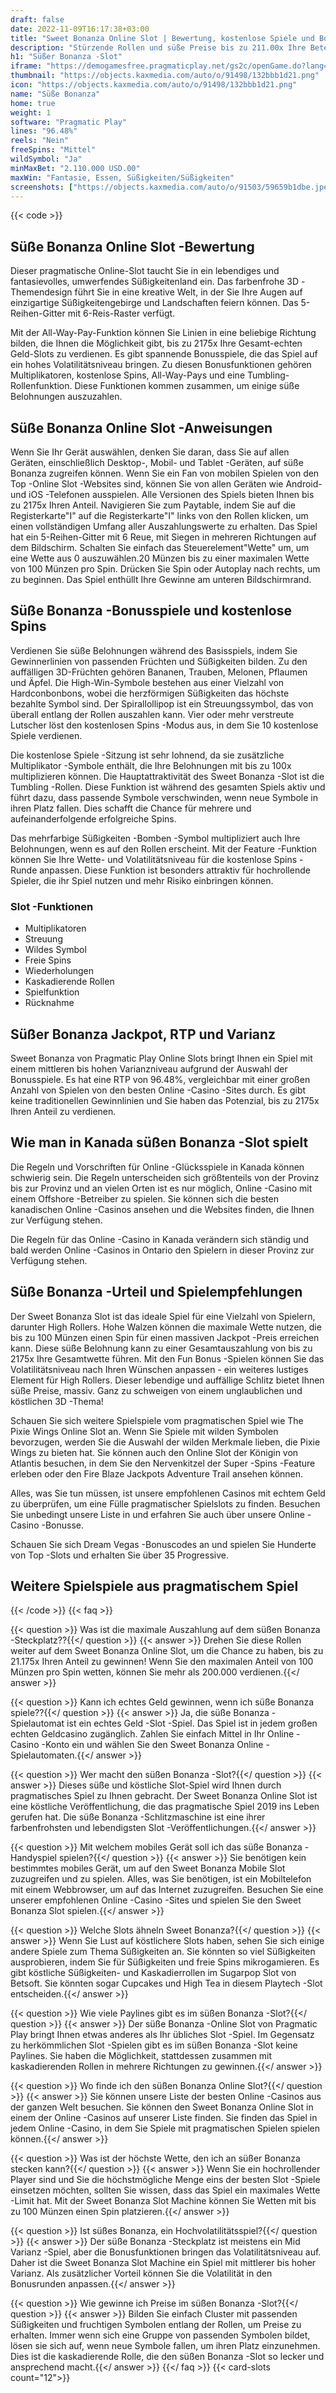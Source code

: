 ```yaml
---
draft: false
date: 2022-11-09T16:17:38+03:00
title: "Sweet Bonanza Online Slot | Bewertung, kostenlose Spiele und Bonus"
description: "Stürzende Rollen und süße Preise bis zu 211.00x Ihre Beteiligung an Sweet Bonanza Online Slot Game von Pragmatic Play. Freie Spins und massive Multiplikatoren! Vollständige Details in Rezension."
h1: "Süßer Bonanza -Slot"
iframe: "https://demogamesfree.pragmaticplay.net/gs2c/openGame.do?lang=&cur=&gameSymbol=vs20fruitsw&websiteUrl=https%3A%2F%2Fdemogamesfree.pragmaticplay.net&jurisdiction=99&lobbyURL=https%3A%2F%2Fwww.pragmaticplay.com"
thumbnail: "https://objects.kaxmedia.com/auto/o/91498/132bbb1d21.png"
icon: "https://objects.kaxmedia.com/auto/o/91498/132bbb1d21.png"
name: "Süße Bonanza"
home: true
weight: 1
software: "Pragmatic Play"
lines: "96.48%"
reels: "Nein"
freeSpins: "Mittel"
wildSymbol: "Ja"
minMaxBet: "2.110.000 USD.00"
maxWin: "Fantasie, Essen, Süßigkeiten/Süßigkeiten"
screenshots: ["https://objects.kaxmedia.com/auto/o/91503/59659b1dbe.jpeg"]
---
```


{{< code >}}<h2>Süße Bonanza Online Slot -Bewertung</h2><p>Dieser pragmatische Online-Slot taucht Sie in ein lebendiges und fantasievolles, umwerfendes Süßigkeitenland ein. Das farbenfrohe 3D -Themendesign führt Sie in eine kreative Welt, in der Sie Ihre Augen auf einzigartige Süßigkeitengebirge und Landschaften feiern können. Das 5-Reihen-Gitter mit 6-Reis-Raster verfügt.</p><p>Mit der All-Way-Pay-Funktion können Sie Linien in eine beliebige Richtung bilden, die Ihnen die Möglichkeit gibt, bis zu 2175x Ihre Gesamt-echten Geld-Slots zu verdienen. Es gibt spannende Bonusspiele, die das Spiel auf ein hohes Volatilitätsniveau bringen. Zu diesen Bonusfunktionen gehören Multiplikatoren, kostenlose Spins, All-Way-Pays und eine Tumbling-Rollenfunktion. Diese Funktionen kommen zusammen, um einige süße Belohnungen auszuzahlen.</p><h2>Süße Bonanza Online Slot -Anweisungen</h2><p>Wenn Sie Ihr Gerät auswählen, denken Sie daran, dass Sie auf allen Geräten, einschließlich Desktop-, Mobil- und Tablet -Geräten, auf süße Bonanza zugreifen können. Wenn Sie ein Fan von mobilen Spielen von den Top -Online Slot -Websites sind, können Sie von allen Geräten wie Android- und iOS -Telefonen ausspielen. Alle Versionen des Spiels bieten Ihnen bis zu 2175x Ihren Anteil. Navigieren Sie zum Paytable, indem Sie auf die Registerkarte"I" auf die Registerkarte"I" links von den Rollen klicken, um einen vollständigen Umfang aller Auszahlungswerte zu erhalten. Das Spiel hat ein 5-Reihen-Gitter mit 6 Reue, mit Siegen in mehreren Richtungen auf dem Bildschirm. Schalten Sie einfach das Steuerelement"Wette" um, um eine Wette aus 0 auszuwählen.20 Münzen bis zu einer maximalen Wette von 100 Münzen pro Spin. Drücken Sie Spin oder Autoplay nach rechts, um zu beginnen. Das Spiel enthüllt Ihre Gewinne am unteren Bildschirmrand.</p><h2>Süße Bonanza -Bonusspiele und kostenlose Spins</h2><p>Verdienen Sie süße Belohnungen während des Basisspiels, indem Sie Gewinnerlinien von passenden Früchten und Süßigkeiten bilden. Zu den auffälligen 3D-Früchten gehören Bananen, Trauben, Melonen, Pflaumen und Äpfel. Die High-Win-Symbole bestehen aus einer Vielzahl von Hardconbonbons, wobei die herzförmigen Süßigkeiten das höchste bezahlte Symbol sind. Der Spirallollipop ist ein Streuungssymbol, das von überall entlang der Rollen auszahlen kann. Vier oder mehr verstreute Lutscher löst den kostenlosen Spins -Modus aus, in dem Sie 10 kostenlose Spiele verdienen.</p><p>Die kostenlose Spiele -Sitzung ist sehr lohnend, da sie zusätzliche Multiplikator -Symbole enthält, die Ihre Belohnungen mit bis zu 100x multiplizieren können. Die Hauptattraktivität des Sweet Bonanza -Slot ist die Tumbling -Rollen. Diese Funktion ist während des gesamten Spiels aktiv und führt dazu, dass passende Symbole verschwinden, wenn neue Symbole in ihren Platz fallen. Dies schafft die Chance für mehrere und aufeinanderfolgende erfolgreiche Spins.</p><p>Das mehrfarbige Süßigkeiten -Bomben -Symbol multipliziert auch Ihre Belohnungen, wenn es auf den Rollen erscheint. Mit der Feature -Funktion können Sie Ihre Wette- und Volatilitätsniveau für die kostenlose Spins -Runde anpassen. Diese Funktion ist besonders attraktiv für hochrollende Spieler, die ihr Spiel nutzen und mehr Risiko einbringen können.</p><h3>
Slot -Funktionen</h3><ul>
<li></span>
Multiplikatoren</li>
<li></span>
Streuung</li>
<li></span>
Wildes Symbol</li>
<li></span>
Freie Spins</li>
<li></span>
Wiederholungen</li>
<li></span>
Kaskadierende Rollen</li>
<li></span>
Spielfunktion</li>
<li></span>
Rücknahme</li></ul><h2>Süßer Bonanza Jackpot, RTP und Varianz</h2><p>Sweet Bonanza von Pragmatic Play Online Slots bringt Ihnen ein Spiel mit einem mittleren bis hohen Varianzniveau aufgrund der Auswahl der Bonusspiele. Es hat eine RTP von 96.48%, vergleichbar mit einer großen Anzahl von Spielen von den besten Online -Casino -Sites durch. Es gibt keine traditionellen Gewinnlinien und Sie haben das Potenzial, bis zu 2175x Ihren Anteil zu verdienen.</p><h2>Wie man in Kanada süßen Bonanza -Slot spielt</h2><p>Die Regeln und Vorschriften für Online -Glücksspiele in Kanada können schwierig sein. Die Regeln unterscheiden sich größtenteils von der Provinz bis zur Provinz und an vielen Orten ist es nur möglich, Online -Casino mit einem Offshore -Betreiber zu spielen. Sie können sich die besten kanadischen Online -Casinos ansehen und die Websites finden, die Ihnen zur Verfügung stehen.</p><p>Die Regeln für das Online -Casino in Kanada verändern sich ständig und bald werden Online -Casinos in Ontario den Spielern in dieser Provinz zur Verfügung stehen.</p><h2>Süße Bonanza -Urteil und Spielempfehlungen</h2><p>Der Sweet Bonanza Slot ist das ideale Spiel für eine Vielzahl von Spielern, darunter High Rollers. Hohe Walzen können die maximale Wette nutzen, die bis zu 100 Münzen einen Spin für einen massiven Jackpot -Preis erreichen kann. Diese süße Belohnung kann zu einer Gesamtauszahlung von bis zu 2175x Ihre Gesamtwette führen. Mit den Fun Bonus -Spielen können Sie das Volatilitätsniveau nach Ihren Wünschen anpassen - ein weiteres lustiges Element für High Rollers. Dieser lebendige und auffällige Schlitz bietet Ihnen süße Preise, massiv. Ganz zu schweigen von einem unglaublichen und köstlichen 3D -Thema!</p><p>Schauen Sie sich weitere Spielspiele vom pragmatischen Spiel wie The Pixie Wings Online Slot an. Wenn Sie Spiele mit wilden Symbolen bevorzugen, werden Sie die Auswahl der wilden Merkmale lieben, die Pixie Wings zu bieten hat. Sie können auch den Online Slot der Königin von Atlantis besuchen, in dem Sie den Nervenkitzel der Super -Spins -Feature erleben oder den Fire Blaze Jackpots Adventure Trail ansehen können.</p><p>Alles, was Sie tun müssen, ist unsere empfohlenen Casinos mit echtem Geld zu überprüfen, um eine Fülle pragmatischer Spielslots zu finden. Besuchen Sie unbedingt unsere Liste in und erfahren Sie auch über unsere Online -Casino -Bonusse.</p><p>
Schauen Sie sich Dream Vegas -Bonuscodes an und spielen Sie Hunderte von Top -Slots und erhalten Sie über 35 Progressive.</p><h2>Weitere Spielspiele aus pragmatischem Spiel</h2>
{{< /code >}}
{{< faq >}}

{{< question >}} Was ist die maximale Auszahlung auf dem süßen Bonanza -Steckplatz??{{</ question >}}
{{< answer >}} Drehen Sie diese Rollen weiter auf dem Sweet Bonanza Online Slot, um die Chance zu haben, bis zu 21.175x Ihren Anteil zu gewinnen! Wenn Sie den maximalen Anteil von 100 Münzen pro Spin wetten, können Sie mehr als 200.000 verdienen.{{</ answer >}}

{{< question >}} Kann ich echtes Geld gewinnen, wenn ich süße Bonanza spiele??{{</ question >}}
{{< answer >}} Ja, die süße Bonanza -Spielautomat ist ein echtes Geld -Slot -Spiel. Das Spiel ist in jedem großen echten Geldcasino zugänglich. Zahlen Sie einfach Mittel in Ihr Online -Casino -Konto ein und wählen Sie den Sweet Bonanza Online -Spielautomaten.{{</ answer >}}

{{< question >}} Wer macht den süßen Bonanza -Slot?{{</ question >}}
{{< answer >}} Dieses süße und köstliche Slot-Spiel wird Ihnen durch pragmatisches Spiel zu Ihnen gebracht. Der Sweet Bonanza Online Slot ist eine köstliche Veröffentlichung, die das pragmatische Spiel 2019 ins Leben gerufen hat. Die süße Bonanza -Schlitzmaschine ist eine ihrer farbenfrohsten und lebendigsten Slot -Veröffentlichungen.{{</ answer >}}

{{< question >}} Mit welchem mobiles Gerät soll ich das süße Bonanza -Handyspiel spielen?{{</ question >}}
{{< answer >}} Sie benötigen kein bestimmtes mobiles Gerät, um auf den Sweet Bonanza Mobile Slot zuzugreifen und zu spielen. Alles, was Sie benötigen, ist ein Mobiltelefon mit einem Webbrowser, um auf das Internet zuzugreifen. Besuchen Sie eine unserer empfohlenen Online -Casino -Sites und spielen Sie den Sweet Bonanza Slot spielen.{{</ answer >}}

{{< question >}} Welche Slots ähneln Sweet Bonanza?{{</ question >}}
{{< answer >}} Wenn Sie Lust auf köstlichere Slots haben, sehen Sie sich einige andere Spiele zum Thema Süßigkeiten an. Sie könnten so viel Süßigkeiten ausprobieren, indem Sie für Süßigkeiten und freie Spins mikrogamieren. Es gibt köstliche Süßigkeiten- und Kaskadierrollen im Sugarpop Slot von Betsoft. Sie könnten sogar Cupcakes und High Tea in diesem Playtech -Slot entscheiden.{{</ answer >}}

{{< question >}} Wie viele Paylines gibt es im süßen Bonanza -Slot?{{</ question >}}
{{< answer >}} Der süße Bonanza -Online Slot von Pragmatic Play bringt Ihnen etwas anderes als Ihr übliches Slot -Spiel. Im Gegensatz zu herkömmlichen Slot -Spielen gibt es im süßen Bonanza -Slot keine Paylines. Sie haben die Möglichkeit, stattdessen zusammen mit kaskadierenden Rollen in mehrere Richtungen zu gewinnen.{{</ answer >}}

{{< question >}} Wo finde ich den süßen Bonanza Online Slot?{{</ question >}}
{{< answer >}} Sie können unsere Liste der besten Online -Casinos aus der ganzen Welt besuchen. Sie können den Sweet Bonanza Online Slot in einem der Online -Casinos auf unserer Liste finden. Sie finden das Spiel in jedem Online -Casino, in dem Sie Spiele mit pragmatischen Spielen spielen können.{{</ answer >}}

{{< question >}} Was ist der höchste Wette, den ich an süßer Bonanza stecken kann?{{</ question >}}
{{< answer >}} Wenn Sie ein hochrollender Player sind und Sie die höchstmögliche Menge eins der besten Slot -Spiele einsetzen möchten, sollten Sie wissen, dass das Spiel ein maximales Wette -Limit hat. Mit der Sweet Bonanza Slot Machine können Sie Wetten mit bis zu 100 Münzen einen Spin platzieren.{{</ answer >}}

{{< question >}} Ist süßes Bonanza, ein Hochvolatilitätsspiel?{{</ question >}}
{{< answer >}} Der süße Bonanza -Steckplatz ist meistens ein Mid Varianz -Spiel, aber die Bonusfunktionen bringen das Volatilitätsniveau auf. Daher ist die Sweet Bonanza Slot Machine ein Spiel mit mittlerer bis hoher Varianz. Als zusätzlicher Vorteil können Sie die Volatilität in den Bonusrunden anpassen.{{</ answer >}}

{{< question >}} Wie gewinne ich Preise im süßen Bonanza -Slot?{{</ question >}}
{{< answer >}} Bilden Sie einfach Cluster mit passenden Süßigkeiten und fruchtigen Symbolen entlang der Rollen, um Preise zu erhalten. Immer wenn sich eine Gruppe von passenden Symbolen bildet, lösen sie sich auf, wenn neue Symbole fallen, um ihren Platz einzunehmen. Dies ist die kaskadierende Rolle, die den süßen Bonanza -Slot so lecker und ansprechend macht.{{</ answer >}}
{{</ faq >}}
{{< card-slots count="12">}}